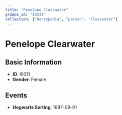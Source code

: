 ```yaml
---
title: "Penelope Clearwater"
gramps_id: "I0311"
collection: ["Harrypedia", "person", "Clearwater"]
---
```


# Penelope Clearwater

## Basic Information

- **ID**: I0311
- **Gender**: Female

## Events

- **Hogwarts Sorting**: 1987-09-01

